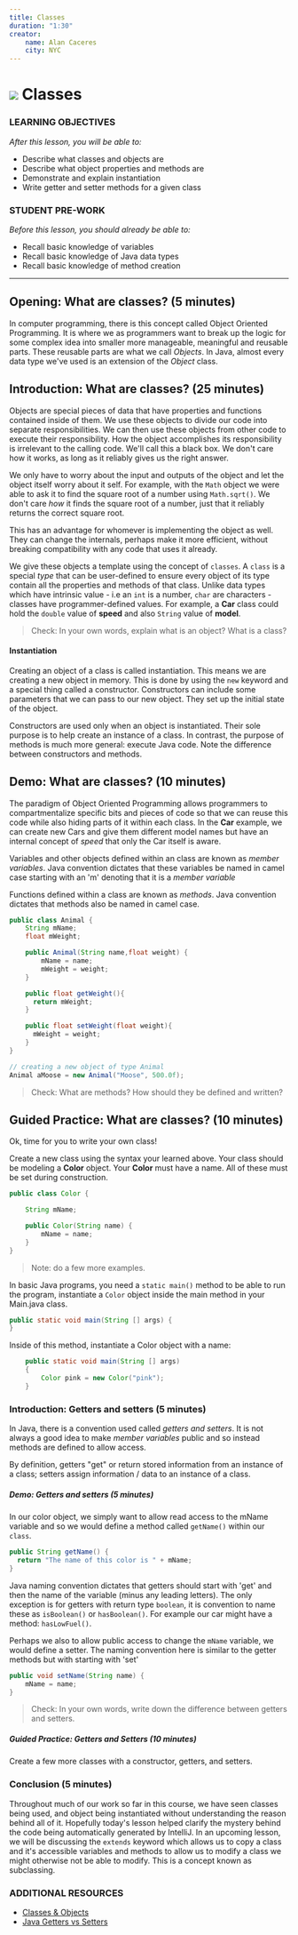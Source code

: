 ```yaml
---
title: Classes
duration: "1:30"
creator:
    name: Alan Caceres
    city: NYC
---
```


# ![](https://ga-dash.s3.amazonaws.com/production/assets/logo-9f88ae6c9c3871690e33280fcf557f33.png) Classes

### LEARNING OBJECTIVES
*After this lesson, you will be able to:*
- Describe what classes and objects are
- Describe what object properties and methods are
- Demonstrate and explain instantiation
- Write getter and setter methods for a given class

### STUDENT PRE-WORK
*Before this lesson, you should already be able to:*
* Recall basic knowledge of variables
* Recall basic knowledge of Java data types
* Recall basic knowledge of method creation

---

## Opening: What are classes? (5 minutes)

In computer programming, there is this concept called Object Oriented Programming. It is where we as programmers want to break up the logic for some complex idea into smaller more manageable, meaningful and reusable parts. These reusable parts are what we call *Objects*. In Java, almost every data type we've used is an extension of the *Object* class.

## Introduction: What are classes? (25 minutes)

Objects are special pieces of data that have properties and functions contained inside of them. We use these objects to divide our code into separate responsibilities. We can then use these objects from other code to execute their responsibility. How the object accomplishes its responsibility is irrelevant to the calling code. We'll call this a black box. We don't care how it works, as long as it reliably gives us the right answer.

We only have to worry about the input and outputs of the object and let the object itself worry about it self. For example, with the ```Math``` object we were able to ask it to find the square root of a number using ```Math.sqrt()```. We don't care *how* it finds the square root of a number, just that it reliably returns the correct square root.

This has an advantage for whomever is implementing the object as well. They can change the internals, perhaps make it more efficient, without breaking compatibility with any code that uses it already.

We give these objects a template using the concept of `classes`. A `class` is a special *type* that can be user-defined to ensure every object of its type contain all the properties and methods of that class. Unlike data types which have intrinsic value - i.e an `int` is a number, `char` are characters - classes have programmer-defined values. For example, a __Car__ class could hold the `double` value of __speed__ and also `String` value of __model__.

> Check: In your own words, explain what is an object? What is a class?

#### Instantiation

Creating an object of a class is called instantiation. This means we are creating a new object in memory. This is done by using the `new` keyword and a special thing called a constructor. Constructors can include some parameters that we can pass to our new object. They set up the initial state of the object.

Constructors are used only when an object is instantiated. Their sole purpose is to help create an instance of a class. In contrast, the purpose of methods is much more general: execute Java code. Note the difference between constructors and methods.


## Demo: What are classes? (10 minutes)

The paradigm of Object Oriented Programming allows programmers to compartmentalize specific bits and pieces of code so that we can reuse this code while also hiding parts of it within each class. In the __Car__ example, we can create new Cars and give them different model names but have an internal concept of _speed_ that only the Car itself is aware.

Variables and other objects defined within an class are known as _member variables_. Java convention dictates that these variables be named in camel case starting with an 'm' denoting that it is a _member variable_

Functions defined within a class are known as _methods_. Java convention dictates that methods also be named in camel case.

``` java
public class Animal {
    String mName;
    float mWeight;

    public Animal(String name,float weight) {
        mName = name;
        mWeight = weight;
    }

    public float getWeight(){
      return mWeight;
    }

    public float setWeight(float weight){
      mWeight = weight;
    }
}

// creating a new object of type Animal
Animal aMoose = new Animal("Moose", 500.0f);
```

> Check: What are methods? How should they be defined and written?

## Guided Practice: What are classes? (10 minutes)

Ok, time for you to write your own class!

Create a new class using the syntax your learned above. Your class should be modeling a __Color__ object. Your __Color__ must have a name.  All of these must be set during construction.
``` java
public class Color {

    String mName;

    public Color(String name) {
        mName = name;
    }
}
```
> Note: do a few more examples.

In basic Java programs, you need a `static main()` method to be able to run the program, instantiate a `Color` object inside the main method in your Main.java class.

```java
public static void main(String [] args) {
}
```

Inside of this method, instantiate a Color object with a name:


```java
    public static void main(String [] args)
	{
		Color pink = new Color("pink");
	}
```

### Introduction: Getters and setters (5 minutes)
In Java, there is a convention used called _getters and setters_. It is not always a good idea to make _member variables_ public and so instead methods are defined to allow access.

By definition, getters "get" or return stored information from an instance of a class; setters assign information / data to an instance of a class.

##### Demo: Getters and setters (5 minutes)

In our color object, we simply want to allow read access to the mName variable and so we would define a method called `getName()` within our `class`.

```java
public String getName() {
  return "The name of this color is " + mName;
}
```
Java naming convention dictates that getters should start with 'get' and then the name of the variable (minus any leading letters). The only exception is for getters with return type `boolean`, it is convention to name these as `isBoolean()` or `hasBoolean()`. For example our car might have a method: `hasLowFuel()`.

Perhaps we also to allow public access to change the `mName` variable, we would define a setter. The naming convention here is similar to the getter methods but with starting with 'set'

```java
public void setName(String name) {
    mName = name;
}
```

> Check: In your own words, write down the difference between getters and setters.

##### Guided Practice: Getters and Setters (10 minutes)

Create a few more classes with a constructor, getters, and setters.

### Conclusion (5 minutes)

Throughout much of our work so far in this course, we have seen classes being used, and object being instantiated without understanding the reason behind all of it. Hopefully today's lesson helped clarify the mystery behind the code being automatically generated by IntelliJ. In an upcoming lesson, we will be discussing the `extends` keyword which allows us to copy a class and it's accessible variables and methods to allow us to modify a class we might otherwise not be able to modify. This is a concept known as subclassing.

### ADDITIONAL RESOURCES
- [Classes & Objects](http://www.javawithus.com/tutorial/class-as-a-reference-data-type)
- [Java Getters vs Setters](http://stackoverflow.com/questions/2036970/how-do-getters-and-setters-work)
